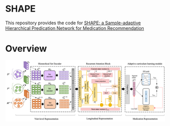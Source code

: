# SHAPE
This repository provides the code for [SHAPE: a Sample-adaptive Hierarchical Predication Network for Medication Recommendation]()
# Overview
![The framework of SHAPE](./images/framework.png)
